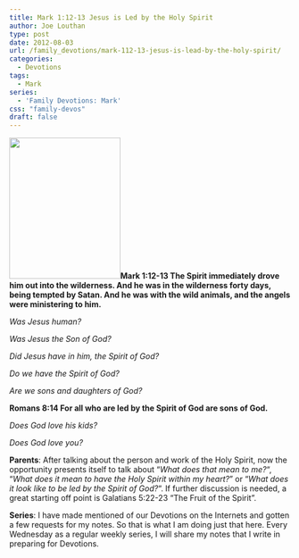 ```yaml
---
title: Mark 1:12-13 Jesus is Led by the Holy Spirit
author: Joe Louthan
type: post
date: 2012-08-03
url: /family_devotions/mark-112-13-jesus-is-lead-by-the-holy-spirit/
categories:
  - Devotions
tags:
  - Mark
series:
  - 'Family Devotions: Mark'
css: "family-devos"
draft: false
---
```

[<img class="alignright size-full wp-image-170" title="jesus-holy-spirit" alt="" src="https://i1.wp.com/theologic.us/wp-content/uploads/2012/08/jesus-holy-spirit.jpeg?resize=199%2C253" width="199" height="253" data-recalc-dims="1" />][1]**Mark 1:12-13 The Spirit immediately drove him out into the wilderness. And he was in the wilderness forty days, being tempted by Satan. And he was with the wild animals, and the angels were ministering to him.**

_Was Jesus human?_

_Was Jesus the Son of God?_

_Did Jesus have in him, the Spirit of God?_

_Do we have the Spirit of God?_

_Are we sons and daughters of God?_

**Romans 8:14 For all who are led by the Spirit of God are sons of God.**

_Does God love his kids?_

_Does God love you?_

**Parents**: After talking about the person and work of the Holy Spirit, now the opportunity presents itself to talk about &#8220;_What does that mean to me?_&#8220;, &#8220;_What does it mean to have the Holy Spirit within my heart?_&#8221; or &#8220;_What does it look like to be led by the Spirit of God?_&#8220;. If further discussion is needed, a great starting off point is Galatians 5:22-23 &#8220;The Fruit of the Spirit&#8221;.

**Series**: I have made mentioned of our Devotions on the Internets and gotten a few requests for my notes. So that is what I am doing just that here. Every Wednesday as a regular weekly series, I will share my notes that I write in preparing for Devotions.

 [1]: https://i1.wp.com/theologic.us/wp-content/uploads/2012/08/jesus-holy-spirit.jpeg